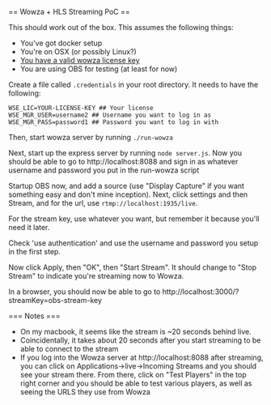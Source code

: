 == Wowza + HLS Streaming PoC ==

This should work out of the box.  This assumes the following things:

* You've got docker setup
* You're on OSX (or possibly Linux?)
* [You have a valid wowza license key](https://www.wowza.com/pricing/trial)
* You are using OBS for testing (at least for now)


Create a file called `.credentials` in your root directory.  It needs to have the following:

```
WSE_LIC=YOUR-LICENSE-KEY ## Your license
WSE_MGR_USER=username2 ## Username you want to log in as
WSE_MGR_PASS=password1 ## Password you want to log in with
```

Then, start wowza server by running `./run-wowza`

Next, start up the express server by running `node server.js`.  Now you should be able to go to http://localhost:8088 and sign in as whatever username and password you put in the run-wowza script

Startup OBS now, and add a source (use "Display Capture" if you want something easy and don't mine inception).  Next, click settings and then Stream, and for the url, use `rtmp://localhost:1935/live`.

For the stream key, use whatever you want, but remember it because you'll need it later.

Check 'use authentication' and use the username and password you setup in the first step.

Now click Apply, then "OK", then "Start Stream".  It should change to "Stop Stream" to indicate you're streaming now to Wowza.

In a browser, you should now be able to go to http://localhost:3000/?streamKey=obs-stream-key

=== Notes ===
* On my macbook, it seems like the stream is ~20 seconds behind live.
* Coincidentally, it takes about 20 seconds after you start streaming to be able to connect to the stream
* If you log into the Wowza server at http://localhost:8088 after streaming, you can click on Applications->live->Incoming Streams and you should see your stream there.  From there, click on "Test Players" in the top right corner and you should be able to test various players, as well as seeing the URLS they use from Wowza
